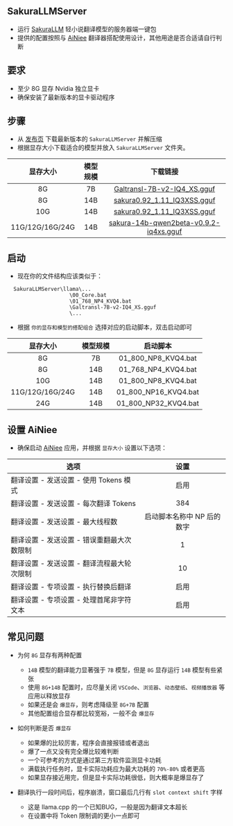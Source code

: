 ## SakuraLLMServer
- 运行 [SakuraLLM](https://github.com/SakuraLLM/SakuraLLM) 轻小说翻译模型的服务器端一键包
- 提供的配置按照与 [AiNiee](https://github.com/NEKOparapa/AiNiee) 翻译器搭配使用设计，其他用途是否合适请自行判断

## 要求
- 至少 8G 显存 Nvidia 独立显卡
- 确保安装了最新版本的显卡驱动程序

## 步骤
- 从 [发布页](https://github.com/neavo/SakuraLLMServer/releases) 下载最新版本的 `SakuraLLMServer` 并解压缩
- 根据显存大小下载适合的模型并放入 `SakuraLLMServer` 文件夹。

| 显存大小         | 模型规模     | 下载链接                                                  |
|:---------------:|:-----------:|:---------------------------------------------------------:|
| 8G              | 7B          | [Galtransl-7B-v2-IQ4_XS.gguf](https://huggingface.co/SakuraLLM/GalTransl-7B-v2/blob/main/Galtransl-7B-v2-IQ4_XS.gguf) |
| 8G              | 14B         | [sakura0.92_1.11_IQ3XSS.gguf](https://huggingface.co/shing3232/sakura-14b-qwen2beta-v0.9.2-IMX/blob/main/sakura0.92_1.11_IQ3XSS.gguf) |
| 10G             | 14B         | [sakura0.92_1.11_IQ3XSS.gguf](https://huggingface.co/shing3232/sakura-14b-qwen2beta-v0.9.2-IMX/blob/main/sakura0.92_1.11_IQ3XSS.gguf) |
| 11G/12G/16G/24G | 14B         | [sakura-14b-qwen2beta-v0.9.2-iq4xs.gguf](https://huggingface.co/SakuraLLM/Sakura-14B-Qwen2beta-v0.9.2-GGUF/blob/main/sakura-14b-qwen2beta-v0.9.2-iq4xs.gguf) |

## 启动
- 现在你的文件结构应该类似于：
```
  SakuraLLMServer\llama\...
                    \00_Core.bat
                    \01_768_NP4_KVQ4.bat
                    \Galtransl-7B-v2-IQ4_XS.gguf
                    \...
```
- 根据 `你的显存和模型的搭配组合` 选择对应的启动脚本，双击启动即可
  
| 显存大小         | 模型规模     | 启动脚本             |
|:---------------:|:-----------:|:--------------------:|
| 8G              | 7B          | 01_800_NP8_KVQ4.bat  |
| 8G              | 14B         | 01_768_NP4_KVQ4.bat  |
| 10G             | 14B         | 01_800_NP8_KVQ4.bat  |
| 11G/12G/16G/24G | 14B         | 01_800_NP16_KVQ4.bat |
| 24G             | 14B         | 01_800_NP32_KVQ4.bat |

## 设置 AiNiee 
- 确保启动 [AiNiee](https://github.com/NEKOparapa/AiNiee) 应用，并根据 `显存大小` 设置以下选项：
  
| 选项 | 设置 |
|------|:----:|
| 翻译设置 - 发送设置 - 使用 Tokens 模式      | 启用                      |
| 翻译设置 - 发送设置 - 每次翻译 Tokens       | 384                       |
| 翻译设置 - 发送设置 - 最大线程数            | 启动脚本名称中 NP 后的数字  |
| 翻译设置 - 发送设置 - 错误重翻最大次数限制   | 1                         |
| 翻译设置 - 发送设置 - 翻译流程最大轮次限制   | 10                        |
| 翻译设置 - 专项设置 - 执行替换后翻译         | 启用                      |
| 翻译设置 - 专项设置 - 处理首尾非字符文本     | 启用                       |

## 常见问题
- 为何 `8G` 显存有两种配置
  - `14B` 模型的翻译能力显著强于 `7B` 模型，但是 `8G` 显存运行 `14B` 模型有些紧张
  - 使用 `8G+14B` 配置时，应尽量关闭 `VSCode`、`浏览器`、`动态壁纸`、`视频播放器` 等应用以释放显存
  - 如果还是会 `爆显存`，则考虑降级至 `8G+7B` 配置
  - 其他配置组合显存都比较宽裕，一般不会 `爆显存`
    
- 如何判断是否 `爆显存`
  - 如果爆的比较厉害，程序会直接报错或者退出
  - 爆了一点又没有完全爆比较难判断
  - 一个可参考的方式是通过第三方软件监测显卡功耗
  - 满载执行任务时，显卡实际功耗应为最大功耗的 `70%-80%` 或者更高
  - 如果显存接近用完，但是显卡实际功耗很低，则大概率是爆显存了
    
- 翻译执行一段时间后，程序崩溃，窗口最后几行有 `slot context shift` 字样
  - 这是 llama.cpp 的一个已知BUG，一般是因为翻译文本超长
  - 在设置中将 Token 限制调的更小一点即可 

